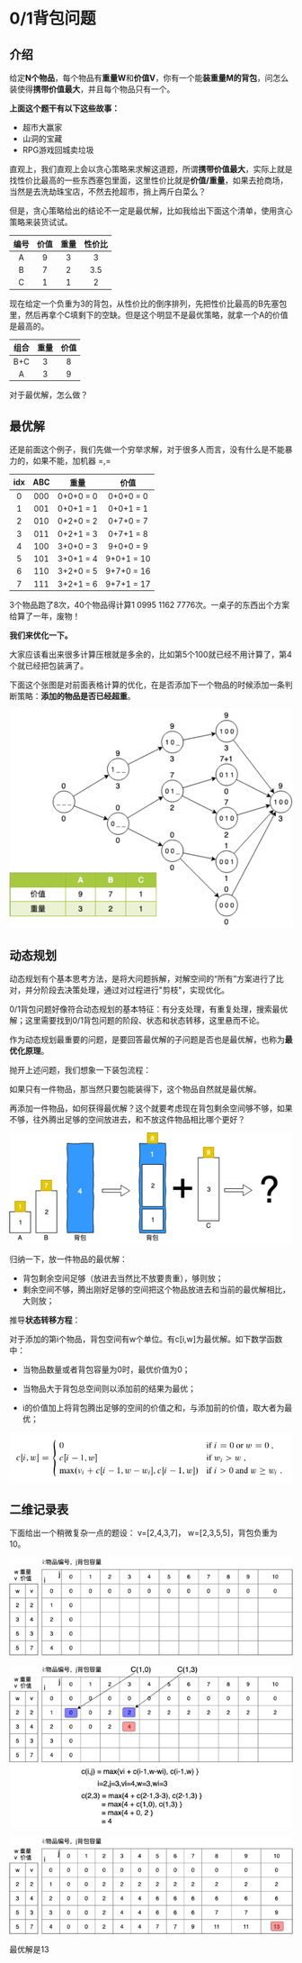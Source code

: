 # 0/1背包问题

## 介绍

给定**N个物品**，每个物品有**重量W**和**价值V**，你有一个能**装重量M的背包**，问怎么装使得**携带价值最大**，并且每个物品只有一个。

**上面这个题干有以下这些故事：**
* 超市大赢家
* 山洞的宝藏
* RPG游戏回城卖垃圾

直观上，我们直观上会以贪心策略来求解这道题，所谓**携带价值最大**，实际上就是找性价比最高的一些东西塞包里面，这里性价比就是**价值/重量**，如果去抢商场，当然是去洗劫珠宝店，不然去抢超市，捎上两斤白菜么？

但是，贪心策略给出的结论不一定是最优解，比如我给出下面这个清单，使用贪心策略来装货试试。

| 编号 | 价值 | 重量 | 性价比 |
| :--: | :--: | :--: | :--: |
|  A   |  9   |  3   |   3    |
|  B   |  7   |  2   |  3.5   |
|  C   |  1   |  1   |   2    |

现在给定一个负重为3的背包，从性价比的倒序排列，先把性价比最高的B先塞包里，然后再拿个C填剩下的空缺。但是这个明显不是最优策略，就拿一个A的价值是最高的。

| 组合 | 重量 | 价值 |
| :--: | :--: | :--: |
| B+C  | 3    | 8    |
| A    | 3    | 9    |

对于最优解，怎么做？

## 最优解

还是前面这个例子，我们先做一个穷举求解，对于很多人而言，没有什么是不能暴力的，如果不能，加机器 =,=

|  idx  | ABC  |   重量    |   价值   |
| :--: | :--: | :-------: | :------: |
| 0 | 000  | 0+0+0 = 0 | 0+0+0 = 0  |
| 1 | 001  |  0+0+1 = 1  | 0+0+1 = 1  |
| 2 | 010  |  0+2+0 = 2  | 0+7+0 = 7  |
| 3 | 011  |  0+2+1 = 3  | 0+7+1 = 8  |
| 4 | 100  |  3+0+0 = 3  | 9+0+0 = 9  |
| 5 | 101  |  3+0+1 = 4  | 9+0+1 = 10 |
| 6 | 110  |  3+2+0 = 5  | 9+7+0 = 16 |
| 7 | 111  |  3+2+1 = 6  | 9+7+1 = 17 |

3个物品跑了8次，40个物品得计算1 0995 1162 7776次。一桌子的东西出个方案给算了一年，废物！

**我们来优化一下。**

大家应该看出来很多计算压根就是多余的，比如第5个100就已经不用计算了，第4个就已经把包装满了。

下面这个张图是对前面表格计算的优化，在是否添加下一个物品的时候添加一条判断策略：**添加的物品是否已经超重**。

![](../../res/Dynamic_Programming/kp1.png)

## 动态规划

动态规划有个基本思考方法，是将大问题拆解，对解空间的“所有”方案进行了比对，并分阶段去决策处理，通过对过程进行"剪枝"，实现优化。

0/1背包问题好像符合动态规划的基本特征：有分支处理，有重复处理，搜索最优解；这里需要找到0/1背包问题的阶段、状态和状态转移，这里悬而不论。

作为动态规划最重要的问题，是要回答最优解的子问题是否也是最优解，也称为**最优化原理**。

抛开上述问题，我们想象一下装包流程：

如果只有一件物品，那当然只要包能装得下，这个物品自然就是最优解。

再添加一件物品，如何获得最优解？这个就要考虑现在背包剩余空间够不够，如果不够，往外腾出足够的空间放进去，和不放这件物品相比哪个更好？

![](../../res/Dynamic_Programming/kp2.png)

归纳一下，放一件物品的最优解：

* 背包剩余空间足够（放进去当然比不放要贵重），够则放；
* 剩余空间不够，腾出刚好足够的空间把这个物品放进去和当前的最优解相比，大则放；

推导**状态转移方程**：

对于添加的第i个物品，背包空间有w个单位。有c[i,w]为最优解。如下数学函数中：

* 当物品数量或者背包容量为0时，最优价值为0；

* 当物品大于背包总空间则以添加前的结果为最优；
* i的价值加上将背包腾出足够的空间的价值之和，与添加前的价值，取大者为最优；

![](../../res/Dynamic_Programming/kp3.jpg)

## 二维记录表

下面给出一个稍微复杂一点的题设： v=[2,4,3,7]， w=[2,3,5,5]，背包负重为10。

![](../../res/Dynamic_Programming/kp4.png)



![](../../res/Dynamic_Programming/kp5.png)

![](../../res/Dynamic_Programming/kp6.png)

最优解是13

















